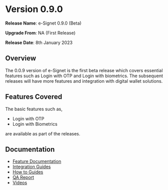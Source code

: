 # Version 0.9.0

**Release Name**: e-Signet 0.9.0 (Beta)

**Upgrade From**: NA (First Release)

**Release Date**: 8th January 2023

## Overview

The 0.0.9 version of e-Signet is the first beta release which covers essential features such as Login with OTP and Login with biometrics. The subsequent releases will have more features and integration with digital wallet solutions.

## Features Covered

The basic features such as,

* Login with OTP
* Login with Biometrics

are available as part of the releases.

## Documentation

* [Feature Documentation](./)
* [Integration Guides](inetgration-guide.md)
* [How to Guides](how-to-guide.md)
* [QA Report](test-report-1.0.0.md)
* [Videos](release-notes-1.0.0.md)
